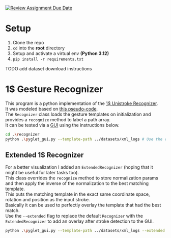 [![Review Assignment Due Date](https://classroom.github.com/assets/deadline-readme-button-22041afd0340ce965d47ae6ef1cefeee28c7c493a6346c4f15d667ab976d596c.svg)](https://classroom.github.com/a/HqZjtAXJ)

# Setup

1. Clone the repo
2. `cd` into the **root** directory
3. Setup and activate a virtual env **(Python 3.12)**
4. `pip install -r requirements.txt`

TODO add dataset download instructions

# 1$ Gesture Recognizer

This program is a python implementation of the [1$ Unistroke Recognizer](https://depts.washington.edu/acelab/proj/dollar/index.html).  
It was modeled based on [this pseudo-code](https://depts.washington.edu/acelab/proj/dollar/dollar.pdf).  
The `Recognizer` class loads the gesture templates on initialization and provides a `recognize` method to label a path array.  
It can be tested via a [GUI](./recognizer/pyglet_gui.py) using the instructions below.  

```sh
cd .\recognizer
python .\pyglet_gui.py --template-path ../datasets/xml_logs # Use the extended recognizer below for a better GUI
```

## Extended 1$ Recognizer

For a better visualization I added an `ExtendedRecognizer` (hoping that it might be useful for later tasks too).  
This class overrides the `recognize` method to store normalization params and then apply the inverse of the normalization to the best matching template.  
This puts the matching template in the exact same coordinate space, rotation and position as the input stroke.  
Basically it can be used to perfectly overlay the template that had the best match.  
Use the `--extended` flag to replace the default `Recognizer` with the `ExtendedRecognizer` to add an overlay after stroke detection to the GUI.  

```sh
python .\pyglet_gui.py --template-path ../datasets/xml_logs --extended
```
